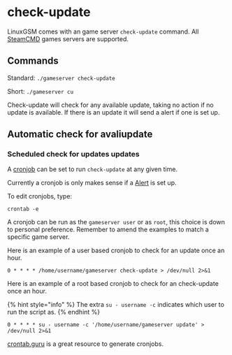 # check-update

LinuxGSM comes with an game server `check-update` command. All [SteamCMD](../steamcmd/) games servers are supported.

## Commands

Standard: `./gameserver check-update`

Short: `./gameserver cu`

Check-update will check for any available update, taking no action if no update is available. If there is an update it will send a alert if one is set up.

## Automatic check for avaliupdate 

### Scheduled check for updates updates

A [cronjob](../configuration/cronjobs.md) can be set to run `check-update` at any given time.

Currently a cronjob is only makes sense if a [Alert](../alerts/README.md) is set up.

To edit cronjobs, type:

`crontab -e`

A cronjob can be run as the `gameserver user` or as `root`, this choice is down to personal preference. Remember to amend the examples to match a specific game server.

Here is an example of a user based cronjob to check for an update once an hour.

```text
0 * * * * /home/username/gameserver check-update > /dev/null 2>&1
```

Here is an example of a root based cronjob to check for an check-update once an hour.

{% hint style="info" %}
The extra `su - username -c` indicates which user to run the script as.
{% endhint %}

```text
0 * * * * su - username -c '/home/username/gameserver update' > /dev/null 2>&1
```

[crontab.guru](https://crontab.guru/) is a great resource to generate cronjobs.

